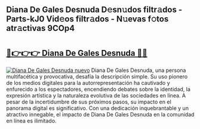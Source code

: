 ## Diana De Gales Desnuda D𝚎sn𝚞dos filtr𝚊dos - Parts-kJ0 Vid𝚎os filtr𝚊dos - N𝚞evas f𝚘tos atr𝚊ctivas 9COp4

# <h2><a href="http://mb9wrk.tromn.icu/?c=Diana+De+Gales+Desnuda">🔗👉👉👉 Diana De Gales Desnuda 🔗🔗</a></h2>

[![Diana De Gales Desnuda nuevo](https://i.imgur.com/pEAQMta.gif)](http://mb9wrk.tromn.icu/?c=Diana+De+Gales+Desnuda)
Diana De Gales Desnuda, una persona multifacética y provocativa, desafía la descripción simple. Su uso pionero de los medios digitales para la autorrepresentación ha cautivado y enfurecido a los espectadores, encendiendo debates sobre la identidad, la expresión artística y la naturaleza evolutiva de las sociedades en línea. A pesar de la incertidumbre de sus próximos pasos, su impacto en el panorama digital es significativo. Con una dedicación inquebrantable y un atractivo innegable, el impacto de Diana De Gales Desnuda en la comunidad en línea es ilimitado.
